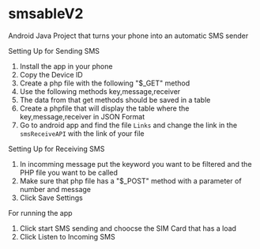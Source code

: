 # smsableV2
Android Java Project that turns your phone into an automatic SMS sender


Setting Up for Sending SMS
1. Install the app in your phone
2. Copy the Device ID 
3. Create a php file with the following "$_GET" method 
4. Use the following methods key,message,receiver
5. The data from that get methods should be saved in a table
6. Create a phpfile that will display the table where the key,message,receiver in JSON Format
7. Go to android app and find the file `Links` and change the link in the `smsReceiveAPI` with the link of your file


Setting Up for Receiving SMS
1. In incomming message put the keyword you want to be filtered and the PHP file you want to be called
2. Make sure that php file has a "$_POST" method with a parameter of number and message
3. Click Save Settings

For running the app
1. Click start SMS sending and choocse the SIM Card that has a load
2. Click Listen to Incoming SMS
